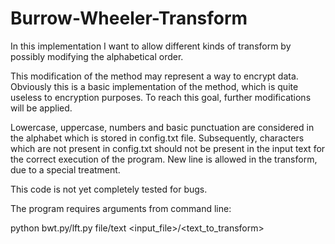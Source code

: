# Burrow-Wheeler-Transform
In this implementation I want to allow different kinds of transform by possibly modifying the alphabetical order.

This modification of the method may represent a way to encrypt data. Obviously this is a basic implementation of the method, which is quite useless to encryption purposes. To reach this goal, further modifications will be applied.

Lowercase, uppercase, numbers and basic punctuation are considered in the alphabet which is stored in config.txt file. 
Subsequently, characters which are not present in config.txt should not be present in the input text for the correct execution of the program. New line is allowed in the transform, due to a special treatment.

This code is not yet completely tested for bugs.

The program requires arguments from command line:

python bwt.py/lft.py file/text <input_file>/<text_to_transform>






